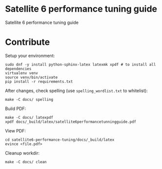 Satellite 6 performance tuning guide
====================================

Satellite 6 performance tuning guide

Contribute
==========

Setup your environment:

    sudo dnf -y install python-sphinx-latex latexmk xpdf # to install all dependencies
    virtualenv venv
    source venv/bin/activate
    pip install -r requirements.txt

After changes, check spelling (use `spelling_wordlist.txt` to whitelist):

    make -C docs/ spelling

Build PDF:

    make -C docs/ latexpdf
    xpdf docs/_build/latex/satellite6performancetunningguide.pdf

View PDF: 

    cd satellite6-performance-tuning/docs/_build/latex 
    evince <file.pdf>

Cleanup workdir:

    make -C docs/ clean

